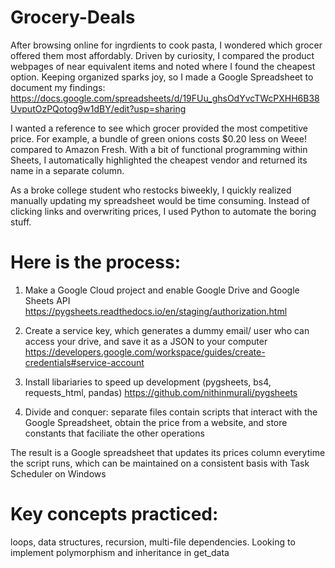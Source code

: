 # Grocery-Deals
After browsing online for ingrdients to cook pasta, I wondered which grocer offered them most affordably.
Driven by curiosity, I compared the product webpages of near equivalent items and noted where I found the cheapest option.
Keeping organized sparks joy, so I made a Google Spreadsheet to document my findings:
https://docs.google.com/spreadsheets/d/19FUu_ghsOdYvcTWcPXHH6B38UvputOzPQotog9w1dBY/edit?usp=sharing

I wanted a reference to see which grocer provided the most competitive price.
For example, a bundle of green onions costs $0.20 less on Weee! compared to Amazon Fresh.
With a bit of functional programming within Sheets, I automatically highlighted the cheapest vendor and returned its name in a separate column.

As a broke college student who restocks biweekly, I quickly realized manually updating my spreadsheet would be time consuming.
Instead of clicking links and overwriting prices, I used Python to automate the boring stuff.

# Here is the process:

1. Make a Google Cloud project and enable Google Drive and Google Sheets API
https://pygsheets.readthedocs.io/en/staging/authorization.html

2. Create a service key, which generates a dummy email/ user who can access your drive, and save it as a JSON to your computer
https://developers.google.com/workspace/guides/create-credentials#service-account

3. Install libariaries to speed up development (pygsheets, bs4, requests_html, pandas)
https://github.com/nithinmurali/pygsheets

4. Divide and conquer: separate files contain scripts that interact with the Google Spreadsheet, obtain the price from a website, and store constants that faciliate the other operations

The result is a Google spreadsheet that updates its prices column everytime the script runs, which can be maintained on a consistent basis with Task Scheduler on Windows

# Key concepts practiced: 
loops, data structures, recursion, multi-file dependencies. Looking to implement polymorphism and inheritance in get_data

